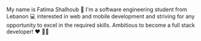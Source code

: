  My name is Fatima Shalhoub 🧕
 I'm a software engineering student from Lebanon :computer:
 interested in web and mobile development and striving for any opportunity to excel in the required skills.
 Ambitious to become a full stack developer! ❤️ 👩‍💻
